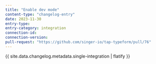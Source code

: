 ```yaml
---
title: "Enable dev mode"
content-type: "changelog-entry"
date: 2023-11-30
entry-type: 
entry-category: integration
connection-id: 
connection-version: 
pull-request: "https://github.com/singer-io/tap-typeform/pull/76"
---
```

{{ site.data.changelog.metadata.single-integration | flatify }}
